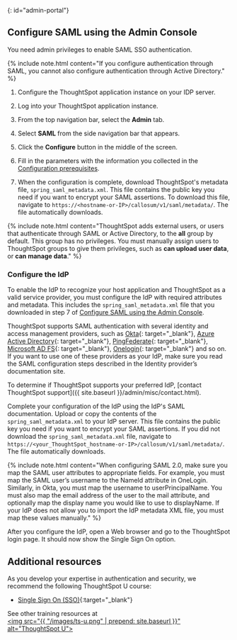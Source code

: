 {: id="admin-portal"}
## Configure SAML using the Admin Console
You need admin privileges to enable SAML SSO authentication.

{% include note.html content="If you configure authentication through SAML, you cannot also configure authentication through Active Directory." %}

1. Configure the ThoughtSpot application instance on your IDP server.

2. Log into your ThoughtSpot application instance.

3. From the top navigation bar, select the **Admin** tab.

4. Select **SAML** from the side navigation bar that appears.

5. Click the **Configure** button in the middle of the screen.

6. Fill in the parameters with the information you collected in the [Configuration prerequisites](#prerequisites).

4. When the configuration is complete, download ThoughtSpot's metadata file, `spring_saml_metadata.xml`. This file contains the public key you need if you want to encrypt your SAML assertions. To download this file, navigate to `https://<hostname-or-IP>/callosum/v1/saml/metadata/`. The file automatically downloads.

{% include note.html content="ThoughtSpot adds external users, or users that authenticate through SAML or Active Directory, to the <strong>all</strong> group by default. This group has no privileges. You must manually assign users to ThoughtSpot groups to give them privileges, such as <strong>can upload user data</strong>, or <strong>can manage data</strong>." %}

### Configure the IdP
To enable the IdP to recognize your host application and ThoughtSpot as a valid service provider, you must configure the IdP with required attributes and metadata. This includes the `spring_saml_metadata.xml` file that you downloaded in step 7 of [Configure SAML using the Admin Console](#admin-portal).

ThoughtSpot supports SAML authentication with several identity and access management providers, such as [Okta](https://developer.okta.com/docs/guides/build-sso-integration/saml2/before-you-begin/){: target="_blank"}, [Azure Active Directory](https://docs.microsoft.com/en-us/powerapps/maker/portals/configure/configure-saml2-settings-azure-ad){: target="_blank"}, [PingFederate](https://docs.pingidentity.com/bundle/solution-guides/page/ozz1597769517562.html){: target="_blank"}, [Microsoft AD FS](https://docs.microsoft.com/en-us/powerapps/maker/portals/configure/configure-saml2-settings){: target="_blank"}, [Onelogin](https://developers.onelogin.com/saml){: target="_blank"} and so on. If you want to use one of these providers as your IdP, make sure you read the SAML configuration steps described in the Identity provider’s documentation site.

To determine if ThoughtSpot supports your preferred IdP, [contact ThoughtSpot support]({{ site.baseurl }}/admin/misc/contact.html).

Complete your configuration of the IdP using the IdP's SAML documentation. Upload or copy the contents of the `spring_saml_metadata.xml` to your IdP server. This file contains the public key you need if you want to encrypt your SAML assertions. If you did not download the `spring_saml_metadata.xml` file, navigate to `https://<your_ThoughtSpot_hostname-or-IP>/callosum/v1/saml/metadata/`. The file automatically downloads.

{% include note.html content="When configuring SAML 2.0, make sure you map the SAML user attributes to appropriate fields. For example, you must map the SAML user’s username to the NameId attribute in OneLogin. Similarly, in Okta, you must map the username to userPrincipalName. You must also map the email address of the user to the mail attribute, and optionally map the display name you would like to use to displayName. If your IdP does not allow you to import the IdP metadata XML file, you must map these values manually." %}

After you configure the IdP, open a Web browser and go to the ThoughtSpot login page. It should now show the Single Sign On option.

## Additional resources
As you develop your expertise in authentication and security, we recommend the following ThoughtSpot U course:
* [Single Sign On (SSO)](https://training.thoughtspot.com/authentication-security/621450){:target="_blank"}

See other training resources at <br/>
<a href="https://training.thoughtspot.com/" target="_blank"><img src="{{ "/images/ts-u.png" | prepend: site.baseurl  }}" alt="ThoughtSpot U"></a>
